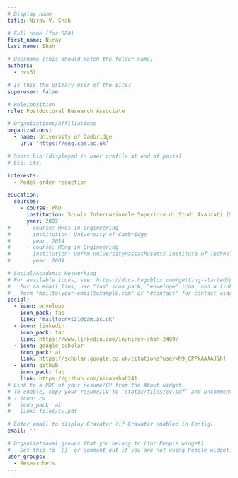 ```yaml
---
# Display name
title: Nirav V. Shah

# Full name (for SEO)
first_name: Nirav
last_name: Shah

# Username (this should match the folder name)
authors:
  - nvs31

# Is this the primary user of the site?
superuser: false

# Role/position
role: Postdoctoral Research Associate

# Organizations/Affiliations
organizations:
  - name: University of Cambridge
    url: 'https://eng.cam.ac.uk'

# Short bio (displayed in user profile at end of posts)
# bio: Etc.

interests:
  - Model-order reduction

education:
  courses:
    - course: PhD
      institution: Scuola Internazionale Superiore di Studi Avanzati (SISSA)
      year: 2022
#     - course: MRes in Engineering
#       institution: University of Cambridge
#       year: 2014
#     - course: MEng in Engineering
#       institution: Durhm UniversityMassachusetts Institute of Technology
#       year: 2009

# Social/Academic Networking
# For available icons, see: https://docs.hugoblox.com/getting-started/page-builder/#icons
#   For an email link, use "fas" icon pack, "envelope" icon, and a link in the
#   form "mailto:your-email@example.com" or "#contact" for contact widget.
social:
  - icon: envelope
    icon_pack: fas
    link: 'mailto:nvs31@cam.ac.uk'
  - icon: linkedin
    icon_pack: fab
    link: https://www.linkedin.com/in/nirav-shah-2409/
  - icon: google-scholar
    icon_pack: ai
    link: https://scholar.google.co.uk/citations?user=M9_CPPkAAAAJ&hl
  - icon: github
    icon_pack: fab
    link: https://github.com/niravshah241
# Link to a PDF of your resume/CV from the About widget.
# To enable, copy your resume/CV to `static/files/cv.pdf` and uncomment the lines below.
# - icon: cv
#   icon_pack: ai
#   link: files/cv.pdf

# Enter email to display Gravatar (if Gravatar enabled in Config)
email: ''

# Organizational groups that you belong to (for People widget)
#   Set this to `[]` or comment out if you are not using People widget.
user_groups:
  - Researchers
---
```


<!-- Nirav . . . -->